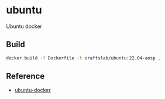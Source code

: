 # ubuntu

Ubuntu docker

## Build

```bash
docker build -f Dockerfile -t craftslab/ubuntu:22.04-aosp .
```

## Reference

- [ubuntu-docker](https://gist.github.com/craftslab/7db483233e1c33e1061a0e6c6816ffb2)
